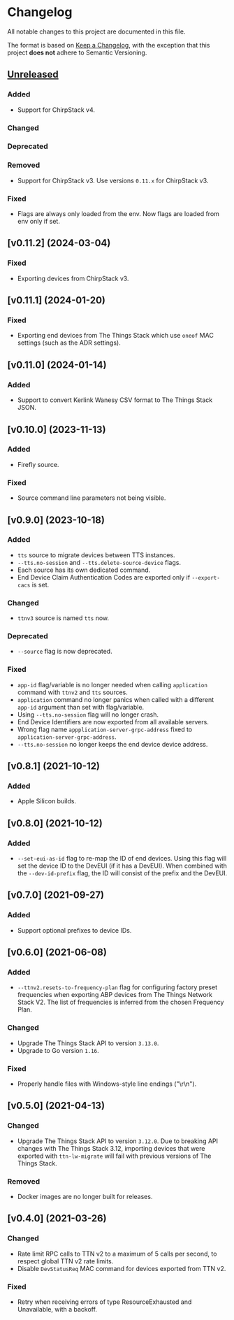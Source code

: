 # Changelog

All notable changes to this project are documented in this file.

The format is based on [Keep a Changelog](https://keepachangelog.com/en/1.0.0/), with the exception that this project **does not** adhere to Semantic Versioning.

## [Unreleased]

### Added

- Support for ChirpStack v4.

### Changed

### Deprecated

### Removed

- Support for ChirpStack v3. Use versions `0.11.x` for ChirpStack v3.

### Fixed

- Flags are always only loaded from the env. Now flags are loaded from env only if set.

## [v0.11.2] (2024-03-04)

### Fixed

- Exporting devices from ChirpStack v3.

## [v0.11.1] (2024-01-20)

### Fixed

- Exporting end devices from The Things Stack which use `oneof` MAC settings (such as the ADR settings).

## [v0.11.0] (2024-01-14)

### Added

- Support to convert Kerlink Wanesy CSV format to The Things Stack JSON.

## [v0.10.0] (2023-11-13)

### Added

- Firefly source.

### Fixed

- Source command line parameters not being visible.

## [v0.9.0] (2023-10-18)

### Added

- `tts` source to migrate devices between TTS instances.
- `--tts.no-session` and `--tts.delete-source-device` flags.
- Each source has its own dedicated command.
- End Device Claim Authentication Codes are exported only if `--export-cacs` is set.

### Changed

- `ttnv3` source is named `tts` now.

### Deprecated

- `--source` flag is now deprecated.

### Fixed

- `app-id` flag/variable is no longer needed when calling `application` command with `ttnv2` and `tts` sources.
- `application` command no longer panics when called with a different `app-id` argument than set with flag/variable.
- Using `--tts.no-session` flag will no longer crash.
- End Device Identifiers are now exported from all available servers.
- Wrong flag name `appplication-server-grpc-address` fixed to `application-server-grpc-address`.
- `--tts.no-session` no longer keeps the end device device address.

## [v0.8.1] (2021-10-12)

### Added

- Apple Silicon builds.

## [v0.8.0] (2021-10-12)

### Added

- `--set-eui-as-id` flag to re-map the ID of end devices. Using this flag will set the device ID to the DevEUI (if it has a DevEUI). When combined with the `--dev-id-prefix` flag, the ID will consist of the prefix and the DevEUI.

## [v0.7.0] (2021-09-27)

### Added

- Support optional prefixes to device IDs.

## [v0.6.0] (2021-06-08)

### Added

- `--ttnv2.resets-to-frequency-plan` flag for configuring factory preset frequencies when exporting ABP devices from The Things Network Stack V2. The list of frequencies is inferred from the chosen Frequency Plan.

### Changed

- Upgrade The Things Stack API to version `3.13.0`.
- Upgrade to Go version `1.16`.

### Fixed

- Properly handle files with Windows-style line endings ("\r\n").

## [v0.5.0] (2021-04-13)

### Changed

- Upgrade The Things Stack API to version `3.12.0`. Due to breaking API changes with The Things Stack 3.12, importing devices that were exported with `ttn-lw-migrate` will fail with previous versions of The Things Stack.

### Removed

- Docker images are no longer built for releases.

## [v0.4.0] (2021-03-26)

### Changed

- Rate limit RPC calls to TTN v2 to a maximum of 5 calls per second, to respect global TTN v2 rate limits.
- Disable `DevStatusReq` MAC command for devices exported from TTN v2.

### Fixed

- Retry when receiving errors of type ResourceExhausted and Unavailable, with a backoff.

<!--
NOTE: These links should respect backports. See https://github.com/TheThingsNetwork/lorawan-stack/pull/1444/files#r333379706.
-->

[unreleased]: https://github.com/TheThingsNetwork/lorawan-stack-migrate/v0.7.0...master
[0.7.0]: https://github.com/TheThingsNetwork/lorawan-stack-migrate/compare/v0.6.0...v0.7.0
[0.6.0]: https://github.com/TheThingsNetwork/lorawan-stack-migrate/compare/v0.5.0...v0.6.0
[0.5.0]: https://github.com/TheThingsNetwork/lorawan-stack-migrate/compare/v0.4.0...v0.5.0
